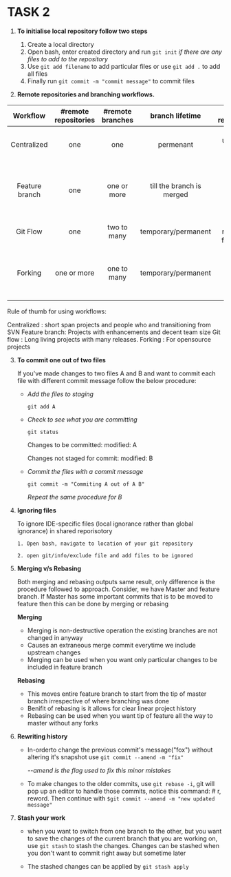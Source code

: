 
# TASK 2

1. **To initialise local repository follow two steps**
    1. Create a local directory 
    2. Open bash, enter created directory and run `git init`
    *if there are any files to add to the repository*
    3. Use `git add filename` to add particular files or use `git add .` to add all files 
    4. Finally run `git commit -m "commit message"` to commit files
  
2. **Remote repositories and branching workflows.**

| Workflow      | #remote repositories| #remote branches    | branch lifetime |Merge responsibility | Benefit            | Drawback              |
|:-------------:|:-------------------:|:-------------------:|:---------------:|:---------------------:|:-----------------: |:---------------------:|
| Centralized   | one                 | one                 | permenant       | users using the repo| Just one branch to maintain |conflicts may occur if lot of upstream changes|
| Feature branch| one                 | one or more         | till the branch is merged| users of particular branch |allows user to work independently | requires too many merge or rebasing to maintain updated code base   |
| Git Flow      | one                 | two to many         | temporary/permanent| user responsible for changes            |suitable for large scale projects |complex            | 
| Forking       | one or more         | one to many         | temporary/permanent| reposity maintainer          |suitable for opensource projects |only suitable for long living projects accepting external contrubutions|
 
Rule of thumb for using workflows: 

Centralized   : short span projects and people who and transitioning from SVN
Feature branch: Projects with enhancements and decent team size
Git flow      : Long living projects with many releases.
Forking       : For opensource projects

3. **To commit one out of two files**

    If you've made changes to two files A and B and want to commit each file with different commit message follow the below procedure:

   * *Add the files to staging*

        `git add A`


   *  *Check to see what you are committing*

        `git status`

      Changes to be committed:
          modified:   A

      Changes not staged for commit:
          modified:   B 
    
    * *Commit the files with a commit message*
    
      `git commit -m "Commiting A out of A B"`

      *Repeat the same procedure for B*   
    
 4. **Ignoring files**
 
    To ignore IDE-specific files (local ignorance rather than global ignorance) in shared reporisotory
    
        1. Open bash, navigate to location of your git repository
        
        2. open git/info/exclude file and add files to be ignored
       
  5. **Merging v/s Rebasing**
      
      Both merging and rebasing outputs same result, only difference is the procedure followed to approach.
      Consider, we have Master and feature branch. If Master has some important commits that is to be moved to feature then this can be
      done by merging or rebasing
      
      **Merging**
      
       * Merging is non-destructive operation the existing branches are not changed in anyway 
       * Causes an extraneous merge commit everytime we include upstream changes
       * Merging can be used when you want only particular changes to be included in feature branch
       
       **Rebasing**

       * This moves entire feature branch to start from the tip of master branch irrespective of where branching was done
       * Benifit of rebasing is it allows for clear linear project history 
       * Rebasing can be used when you want tip of feature all the way to master without any forks
  
  6. **Rewriting history**
  
      * In-orderto change the previous commit's message("fox") without altering it's snapshot use `git commit --amend -m "fix"`
      
        *--amend is the flag used to fix this minor mistakes*
      
      * To make changes to the older commits, use `git rebase -i`, git will pop up an editor to handle those commits, notice this command: #  r, reword. Then continue with `$git commit --amend -m "new updated message"`
      
     
  7. **Stash your work**
  
      * when you want to switch from one branch to the other, but you want to save the changes of the current branch that you are working on, use `git stash` to stash the changes.
        Changes can  be stashed when you don't want to commit right away but sometime later
      
      * The stashed changes can be applied by `git stash apply`

      
  
  
  
  
  
  
